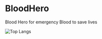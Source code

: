 # BloodHero
Blood Hero for emergency Blood to save lives

![Top Langs](https://github-readme-stats.vercel.app/api/top-langs/?username=BloodHero&show_icons=true&theme=radical)
